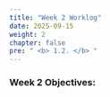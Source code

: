 ```yaml
---
title: "Week 2 Worklog"
date: 2025-09-15
weight: 2
chapter: false
pre: " <b> 1.2. </b> "
---
```


### Week 2 Objectives: